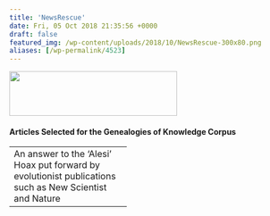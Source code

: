 ```yaml
---
title: 'NewsRescue'
date: Fri, 05 Oct 2018 21:35:56 +0000
draft: false
featured_img: /wp-content/uploads/2018/10/NewsRescue-300x80.png
aliases: [/wp-permalink/4523]
---
```


<div class="entry-post"><img class="size-medium wp-image-4524 aligncenter" src="/wp-content/uploads/2018/10/NewsRescue-300x80.png" alt="" width="300" height="80" />
<h4>Articles Selected for the Genealogies of Knowledge Corpus</h4>
<table width="194">
<tbody>
<tr>
<td width="194">An answer to the ‘Alesi’ Hoax put forward by evolutionist publications such as New Scientist and Nature</td>
</tr>
</tbody>
</table></div>